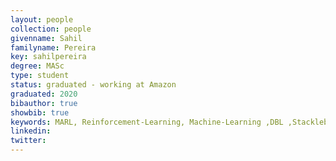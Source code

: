 ```yaml
---
layout: people
collection: people
givenname: Sahil
familyname: Pereira
key: sahilpereira
degree: MASc
type: student
status: graduated - working at Amazon
graduated: 2020
bibauthor: true
showbib: true
keywords: MARL, Reinforcement-Learning, Machine-Learning ,DBL ,StacklebergDrive ,sahil ,smarl
linkedin:
twitter:
---
```




